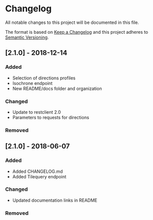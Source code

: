 # Changelog
All notable changes to this project will be documented in this file.

The format is based on [Keep a Changelog](http://keepachangelog.com/en/1.0.0/)
and this project adheres to [Semantic Versioning](http://semver.org/spec/v2.0.0.html).

## [2.1.0] - 2018-12-14
### Added
- Selection of directions profiles
- Isochrone endpoint
- New README/docs folder and organization

### Changed
- Update to restclient 2.0
- Parameters to requests for directions

### Removed

## [2.1.0] - 2018-06-07
### Added
- Added CHANGELOG.md
- Added Tilequery endpoint

### Changed
- Updated documentation links in README

### Removed
